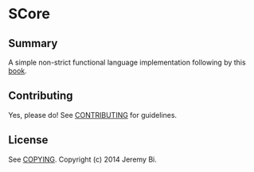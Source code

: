 # SCore

## Summary

A simple non-strict functional language implementation following by
this
[book](http://research.microsoft.com/en-us/um/people/simonpj/Papers/pj-lester-book/).

## Contributing

Yes, please do! See [CONTRIBUTING][] for guidelines.

## License

See [COPYING][]. Copyright (c) 2014 Jeremy Bi.


[CONTRIBUTING]: ./CONTRIBUTING.md
[COPYING]: ./COPYING
